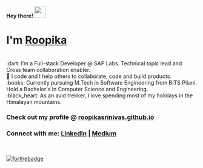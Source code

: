<meta name="google-site-verification" content="gza4CwIjYdVqZd1nd2qc_xJQrxcQ4SVABpPv5ReU4zE" />

<h4> Hey there! <img src="https://raw.githubusercontent.com/roopikasrinivas/roopikasrinivas/main/gifs/wave.gif" width="30px"> </h4>

# I'm [Roopika](https://roopikasrinivas.github.io/)
<br>
:dart:  I’m a Full-stack Developer @ SAP Labs. Technical topic lead and Cross team collaboration enabler. 
<br>
👀  I code and I help others to collaborate, code and build products.
<br>
:books:  Currently pursuing M.Tech in Software Engineering from BITS Pilani. Hold a Bachelor's in Computer Science and Engineering.
<br>
:black_heart:  As an avid trekker, I love spending most of my holidays in the Himalayan mountains.
<br>

### Check out my profile @ [roopikasrinivas.github.io](https://roopikasrinivas.github.io/)
<!-- ![Roopika's Github Stats](https://github-readme-stats.vercel.app/api?username=roopikasrinivas)-->
### Connect with me: [LinkedIn](https://www.linkedin.com/in/roopikasrinivas/) | [Medium](https://medium.com/@roopikasrinivas)

<br />
 
[![forthebadge](https://forthebadge.com/images/badges/built-with-love.svg)](https://github.com/roopikasrinivas/)



